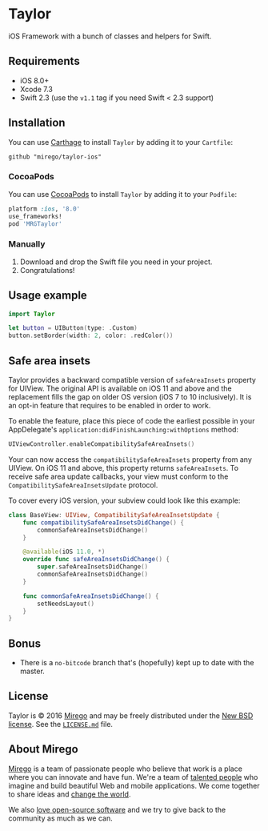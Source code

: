 # Taylor

iOS Framework with a bunch of classes and helpers for Swift. 

## Requirements

- iOS 8.0+
- Xcode 7.3
- Swift 2.3 (use the `v1.1` tag if you need Swift < 2.3 support)

## Installation

You can use [Carthage](github.com/carthage/carthage) to install `Taylor` by adding it to your `Cartfile`:

```
github "mirego/taylor-ios"
```

### CocoaPods
You can use [CocoaPods](http://cocoapods.org/) to install `Taylor` by adding it to your `Podfile`:

```ruby
platform :ios, '8.0'
use_frameworks!
pod 'MRGTaylor'
```

### Manually

1. Download and drop the Swift file you need in your project.  
2. Congratulations!

## Usage example

```swift
import Taylor

let button = UIButton(type: .Custom)
button.setBorder(width: 2, color: .redColor())
```

## Safe area insets

Taylor provides a backward compatible version of `safeAreaInsets` property for UIView. The original API is available on iOS 11 and above and the replacement fills the gap on older OS version (iOS 7 to 10 inclusively). It is an opt-in feature that requires to be enabled in order to work.

To enable the feature, place this piece of code the earliest possible in your AppDelegate's `application:didFinishLaunching:withOptions` method:
```swift
UIViewController.enableCompatibilitySafeAreaInsets()
```

Your can now access the `compatibilitySafeAreaInsets` property from any UIView. On iOS 11 and above, this property returns `safeAreaInsets`. To receive safe area update callbacks, your view must conform to the `CompatibilitySafeAreaInsetsUpdate` protocol.

To cover every iOS version, your subview could look like this example:
```swift
class BaseView: UIView, CompatibilitySafeAreaInsetsUpdate {
    func compatibilitySafeAreaInsetsDidChange() {
        commonSafeAreaInsetsDidChange()
    }

    @available(iOS 11.0, *)
    override func safeAreaInsetsDidChange() {
        super.safeAreaInsetsDidChange()
        commonSafeAreaInsetsDidChange()
    }

    func commonSafeAreaInsetsDidChange() {
        setNeedsLayout()
    }
}
```

## Bonus

* There is a `no-bitcode` branch that's (hopefully) kept up to date with the master.

## License

Taylor is © 2016 [Mirego](http://www.mirego.com) and may be freely
distributed under the [New BSD license](http://opensource.org/licenses/BSD-3-Clause).
See the [`LICENSE.md`](https://github.com/mirego/taylor-ios/blob/master/LICENSE.md) file.

## About Mirego

[Mirego](http://mirego.com) is a team of passionate people who believe that work is a place where you can innovate and have fun. We're a team of [talented people](http://life.mirego.com) who imagine and build beautiful Web and mobile applications. We come together to share ideas and [change the world](http://mirego.org).

We also [love open-source software](http://open.mirego.com) and we try to give back to the community as much as we can.

